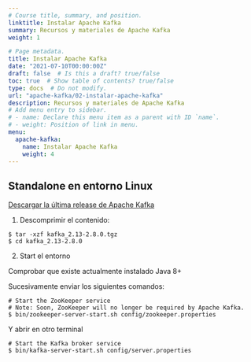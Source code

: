 ```yaml
---
# Course title, summary, and position.
linktitle: Instalar Apache Kafka
summary: Recursos y materiales de Apache Kafka
weight: 1

# Page metadata.
title: Instalar Apache Kafka
date: "2021-07-10T00:00:00Z"
draft: false  # Is this a draft? true/false
toc: true  # Show table of contents? true/false
type: docs  # Do not modify.
url: "apache-kafka/02-instalar-apache-kafka"
description: Recursos y materiales de Apache Kafka
# Add menu entry to sidebar.
# - name: Declare this menu item as a parent with ID `name`.
# - weight: Position of link in menu.
menu:
  apache-kafka:
    name: Instalar Apache Kafka
    weight: 4
---
```


## Standalone en entorno Linux

[Descargar la última release de Apache Kafka](https://kafka.apache.org/downloads.html)

1. Descomprimir el contenido:

```{shell}
$ tar -xzf kafka_2.13-2.8.0.tgz
$ cd kafka_2.13-2.8.0
```

2. Start el entorno

Comprobar que existe actualmente instalado Java 8+


Sucesivamente enviar los siguientes comandos:

```{bash}
# Start the ZooKeeper service
# Note: Soon, ZooKeeper will no longer be required by Apache Kafka.
$ bin/zookeeper-server-start.sh config/zookeeper.properties
```

Y abrir en otro terminal

```{bash}
# Start the Kafka broker service
$ bin/kafka-server-start.sh config/server.properties
```

